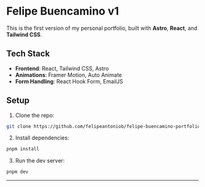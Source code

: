 # Felipe Buencamino v1

This is the first version of my personal portfolio, built with **Astro**, **React**, and **Tailwind CSS**.

## Tech Stack

- **Frontend**: React, Tailwind CSS, Astro
- **Animations**: Framer Motion, Auto Animate
- **Form Handling**: React Hook Form, EmailJS

## Setup

1. Clone the repo:

```zsh
git clone https://github.com/felipeantoniob/felipe-buencamino-portfolio.git
```

2. Install dependencies:

```zsh
pnpm install
```

3. Run the dev server:

```zsh
pnpm dev
```

---
